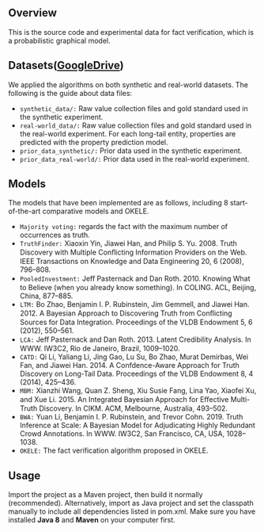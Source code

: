 ## Overview
This is the source code and experimental data for fact verification, which is a probabilistic graphical model.

## Datasets([GoogleDrive](https://drive.google.com/open?id=1ILH5e13O5D6JDzZK1Nlhh0wCbdH8UDxP))
We applied the algorithms on both synthetic and real-world datasets. The following is the guide about data files:

- `synthetic_data/:` Raw value collection files and gold standard used in the synthetic experiment.
- `real-world_data/:` Raw value collection files and gold standard used in the real-world experiment. For each long-tail entity, properties are predicted with the property prediction model.
- `prior_data_synthetic/:` Prior data used in the synthetic experiment.
- `prior_data_real-world/:` Prior data used in the real-world experiment.

## Models
The models that have been implemented are as follows, including 8 start-of-the-art comparative models and OKELE.

- `Majority voting:` regards the fact with the maximum number of occurrences as truth.
- `TruthFinder:` Xiaoxin Yin, Jiawei Han, and Philip S. Yu. 2008. Truth Discovery with Multiple Conﬂicting Information Providers on the Web. IEEE Transactions on Knowledge and Data Engineering 20, 6 (2008), 796–808.
- `PooledInvestment:` Jeﬀ Pasternack and Dan Roth. 2010. Knowing What to Believe (when you already know something). In COLING. ACL, Beijing, China, 877–885.
- `LTM:` Bo Zhao, Benjamin I. P. Rubinstein, Jim Gemmell, and Jiawei Han. 2012. A Bayesian Approach to Discovering Truth from Conﬂicting Sources for Data Integration. Proceedings of the VLDB Endowment 5, 6 (2012), 550–561.
- `LCA:` Jeﬀ Pasternack and Dan Roth. 2013. Latent Credibility Analysis. In WWW. IW3C2, Rio de Janeiro, Brazil, 1009–1020.
- `CATD:` Qi Li, Yaliang Li, Jing Gao, Lu Su, Bo Zhao, Murat Demirbas, Wei Fan, and Jiawei Han. 2014. A Confdence-Aware Approach for Truth Discovery on Long-Tail Data. Proceedings of the VLDB Endowment 8, 4 (2014), 425–436.
- `MBM:` Xianzhi Wang, Quan Z. Sheng, Xiu Susie Fang, Lina Yao, Xiaofei Xu, and Xue Li. 2015. An Integrated Bayesian Approach for Eﬀective Multi-Truth Discovery. In CIKM. ACM, Melbourne, Australia, 493–502.
- `BWA:` Yuan Li, Benjamin I. P. Rubinstein, and Trevor Cohn. 2019. Truth Inference at Scale: A Bayesian Model for Adjudicating Highly Redundant Crowd Annotations. In WWW. IW3C2, San Francisco, CA, USA, 1028–1038.
- `OKELE:` The fact verification algorithm proposed in OKELE.

## Usage
Import the project as a Maven project, then build it normally (recommended). Alternatively, import as Java project and set the classpath manually to include all dependencies listed in pom.xml. Make sure you have installed 
**Java 8** and **Maven** on your computer first.